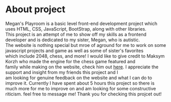 # About project
Megan's Playroom is a basic level front-end development project which uses HTML, CSS, JavaScript, BootStrap, along with other libraries.<br>
This project is an attempt of me to show off my skills as a frontend developer and is dedicated to my sister, Megan, who is autistic.<br>
The website is nothing special but mroe of aground for me to work on some javascript projects and game as well as some of sister's favorites<br>
which include 2048, chess, and more! I would like to give credit to Maksym Korzh who made the engine for the chess game featured and <br>
family while making on the website, check him out <a href="https://github.com/maksimKorzh">here</a>. I appreciate the support and insight from my friends this project and I<br>
am looking for genuine feedback on the website and what I can do to improve it. Currently I have spent about 5 hours this project so there is <br>
much more for me to improve on and am looking for some constructive riticism. feel free to message me! Thank you for checking this projcet out! 

